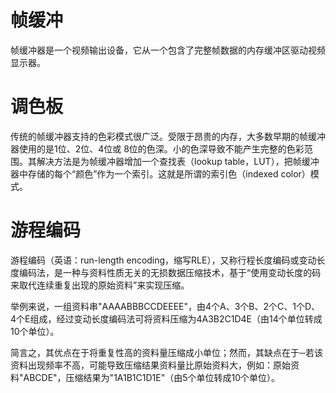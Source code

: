 # 帧缓冲

帧缓冲器是一个视频输出设备，它从一个包含了完整帧数据的内存缓冲区驱动视频显示器。

# 调色板

传统的帧缓冲器支持的色彩模式很广泛。受限于昂贵的内存，大多数早期的帧缓冲器使用的是1位、2位、4位或 8位的色深。小的色深导致不能产生完整的色彩范围。其解决方法是为帧缓冲器增加一个查找表（lookup table，LUT），把帧缓冲器中存储的每个“颜色”作为一个索引。这就是所谓的索引色（indexed color）模式。

# 游程编码

游程编码（英语：run-length encoding，缩写RLE），又称行程长度编码或变动长度编码法，是一种与资料性质无关的无损数据压缩技术，基于“使用变动长度的码来取代连续重复出现的原始资料”来实现压缩。

举例来说，一组资料串"AAAABBBCCDEEEE"，由4个A、3个B、2个C、1个D、4个E组成，经过变动长度编码法可将资料压缩为4A3B2C1D4E（由14个单位转成10个单位）。

简言之，其优点在于将重复性高的资料量压缩成小单位；然而，其缺点在于─若该资料出现频率不高，可能导致压缩结果资料量比原始资料大，例如：原始资料"ABCDE"，压缩结果为"1A1B1C1D1E"（由5个单位转成10个单位）。